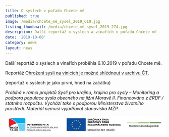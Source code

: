 ```yaml
---
title: O syslech v pořadu Chcete mě
published: true
image: /media/chcete_mě_sysel_2019_610.jpg
listing_thumbnail: /media/chcete_mě_sysel_2019_274.jpg
description: Další reportáž o syslech a vinařích v pořadu Chcete mě
date: '2019-10-08'
category: news
layout: news
---
```

Další reportáž o syslech a vinařích proběhla 6.10.2019 v pořadu Chcete mě.

Reportáž [Ohrožení sysli na vinicích je možné shlédnout v archivu ČT](https://www.ceskatelevize.cz/porady/1095970013-chcete-me/219562221300028/).

(reportáž o syslech je jako první, hned na začátku)



_Probíhá v rámci projektů Sysli pro krajinu, krajina pro sysly – Monitoring a podpora populace sysla obecného na jižní Moravě II. Financováno z ERDF / státního rozpočtu. Vychází také s podporou Ministerstva životního prostředí. Materiál nemusí vyjadřovat stanoviska MŽP._

![](/media/logo_irrva-a-mzp_lezato_610.jpg)

